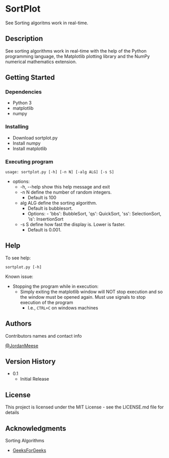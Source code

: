 # SortPlot

See Sorting algoritms work in real-time.

## Description

See sorting algorithms work in real-time with the help of the Python programming language, the Matplotlib plotting library and the NumPy numerical mathematics extension.

## Getting Started

### Dependencies

-   Python 3
-   matplotlib
-   numpy

### Installing

-   Download sortplot.py
-   Install numpy
-   Install matplotlib

### Executing program

```
usage: sortplot.py [-h] [-n N] [-alg ALG] [-s S]
```

-   options:
    -   -h, --help show this help message and exit
    -   -n N define the number of random integers.
        -   Default is 100
    -   alg ALG define the sorting algorithm.
        -   Default is bubblesort.
        -   Options: - 'bbs': BubbleSort, 'qs': QuickSort, 'ss': SelectionSort, 'is': InsertionSort
    -   -s S define how fast the display is. Lower is faster.
        -   Default is 0.001.

## Help

To see help:

```
sortplot.py [-h]
```

Known issue:

-   Stopping the program while in execution:
    -   Simply exiting the matplotlib window will NOT stop execution and so the window must be opened again. Must use signals to stop execution of the program
        -   I.e., `CTRL+C` on windows machines

## Authors

Contributors names and contact info

[@JordanMeese](jordanmeese.tech)

## Version History

-   0.1
    -   Initial Release

## License

This project is licensed under the MIT License - see the LICENSE.md file for details

## Acknowledgments

Sorting Algorithms

-   [GeeksForGeeks](https://www.geeksforgeeks.org/sorting-algorithms/)
